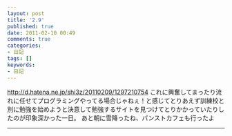 ```yaml
---
layout: post
title: '2.9'
published: true
date: 2011-02-10 00:49
comments: true
categories:
- 日記
tags: []
keywords:
- 日記
---
```

http://d.hatena.ne.jp/shi3z/20110209/1297210754
これに興奮してまったり流れに任せてプログラミングやってる場合じゃねぇ！と感じてとりあえず訓練校と別に勉強を始めようと決意して勉強するサイトを見つけてとりかかっていたりしたのが印象深かった一日。
あと朝に雪降ったね、パンストカフェも行ったよ

---

